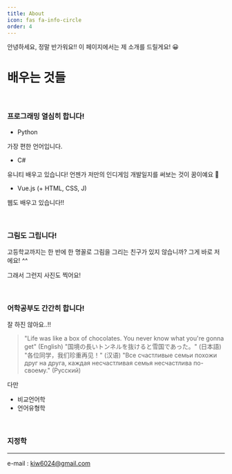```yaml
---
title: About
icon: fas fa-info-circle
order: 4
---
```


안녕하세요, 정말 반가워요!!
이 페이지에서는 제 소개를 드릴게요! 😀

# <b>배우는 것들</b>

<br>

### 프로그래밍 열심히 합니다!



- Python<br>

가장 편한 언어입니다.

- C#<br>

유니티 배우고 있습니다! 언젠가 저만의 인디게임 개발일지를 써보는 것이 꿈이예요 🤠

- Vue.js (+ HTML, CSS, J)<br>

웹도 배우고 있습니다!!

<br>

### 그림도 그립니다!

고등학교까지는 한 반에 한 명꼴로 그림을 그리는 친구가 있지 않습니까? 그게 바로 저에요! *^^*


그래서 그런지 사진도 찍어요!

<br>

### 어학공부도 간간히 합니다!

잘 하진 않아요..!!

> "Life was like a box of chocolates. You never know what you're gonna get" (English)
> "国境の長いトンネルを抜けると雪国であった。" (日本語)
> "各位同学，我们珍重再见！" (汉语)
> "Все счастливые семьи похожи друг на друга, каждая несчастливая семья несчастлива по-своему." (Русский)

다만

- 비교언어학
- 언어유형학

<br>

### 지정학

---

e-mail : kiw6024@gmail.com